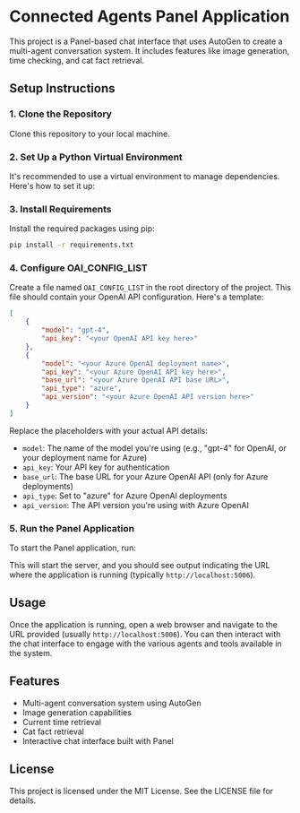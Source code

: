 # Connected Agents Panel Application

This project is a Panel-based chat interface that uses AutoGen to create a multi-agent conversation system. It includes features like image generation, time checking, and cat fact retrieval.

## Setup Instructions

### 1. Clone the Repository

Clone this repository to your local machine.

### 2. Set Up a Python Virtual Environment

It's recommended to use a virtual environment to manage dependencies. Here's how to set it up:

### 3. Install Requirements

Install the required packages using pip:

```bash
pip install -r requirements.txt
```


### 4. Configure OAI_CONFIG_LIST

Create a file named `OAI_CONFIG_LIST` in the root directory of the project. This file should contain your OpenAI API configuration. Here's a template:

```json
[
    {
        "model": "gpt-4",
        "api_key": "<your OpenAI API key here>"
    },
    {
        "model": "<your Azure OpenAI deployment name>",
        "api_key": "<your Azure OpenAI API key here>",
        "base_url": "<your Azure OpenAI API base URL>",
        "api_type": "azure",
        "api_version": "<your Azure OpenAI API version here>"
    }
]
```

Replace the placeholders with your actual API details:
- `model`: The name of the model you're using (e.g., "gpt-4" for OpenAI, or your deployment name for Azure)
- `api_key`: Your API key for authentication
- `base_url`: The base URL for your Azure OpenAI API (only for Azure deployments)
- `api_type`: Set to "azure" for Azure OpenAI deployments
- `api_version`: The API version you're using with Azure OpenAI

### 5. Run the Panel Application

To start the Panel application, run:


This will start the server, and you should see output indicating the URL where the application is running (typically `http://localhost:5006`).

## Usage

Once the application is running, open a web browser and navigate to the URL provided (usually `http://localhost:5006`). You can then interact with the chat interface to engage with the various agents and tools available in the system.

## Features

- Multi-agent conversation system using AutoGen
- Image generation capabilities
- Current time retrieval
- Cat fact retrieval
- Interactive chat interface built with Panel

## License

This project is licensed under the MIT License. See the LICENSE file for details.